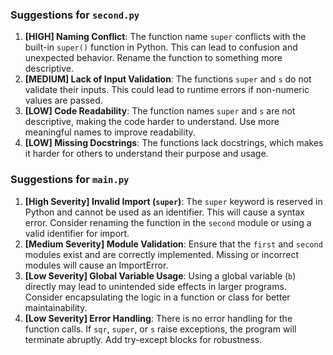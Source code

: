 ### Suggestions for `second.py`

1. **[HIGH] Naming Conflict**: The function name `super` conflicts with the built-in `super()` function in Python. This can lead to confusion and unexpected behavior. Rename the function to something more descriptive.
2. **[MEDIUM] Lack of Input Validation**: The functions `super` and `s` do not validate their inputs. This could lead to runtime errors if non-numeric values are passed.
3. **[LOW] Code Readability**: The function names `super` and `s` are not descriptive, making the code harder to understand. Use more meaningful names to improve readability.
4. **[LOW] Missing Docstrings**: The functions lack docstrings, which makes it harder for others to understand their purpose and usage.

### Suggestions for `main.py`

1. **[High Severity] Invalid Import (`super`)**: The `super` keyword is reserved in Python and cannot be used as an identifier. This will cause a syntax error. Consider renaming the function in the `second` module or using a valid identifier for import.
2. **[Medium Severity] Module Validation**: Ensure that the `first` and `second` modules exist and are correctly implemented. Missing or incorrect modules will cause an ImportError.
3. **[Low Severity] Global Variable Usage**: Using a global variable (`b`) directly may lead to unintended side effects in larger programs. Consider encapsulating the logic in a function or class for better maintainability.
4. **[Low Severity] Error Handling**: There is no error handling for the function calls. If `sqr`, `super`, or `s` raise exceptions, the program will terminate abruptly. Add try-except blocks for robustness.

